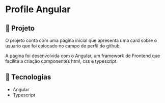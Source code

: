 # Profile Angular


## 🚀 Projeto

O projeto conta com uma página inicial que apresenta uma card sobre o usuario que foi colocado no campo de perfil do github.

A página foi desenvolvida com o Angular, um framework de Frontend que facilita a criação componentes html, css e typescript.

## 🔧 Tecnologias

- Angular
- Typescript
